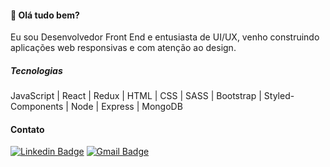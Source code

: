 #### 👋 Olá tudo bem? 

Eu sou Desenvolvedor Front End e entusiasta de UI/UX, venho construindo aplicações web responsivas e com atenção ao design. 

##### Tecnologias  

JavaScript | React | Redux | HTML | CSS | SASS | Bootstrap | Styled-Components | Node | Express | MongoDB

#### Contato

[![Linkedin Badge](https://img.shields.io/badge/-LinkedIn-blue?style=flat-square&logo=Linkedin&logoColor=white&link=https://www.linkedin.com/in/gabrielmelodev/)](https://www.linkedin.com/in/brunoumbelino/)
[![Gmail Badge](https://img.shields.io/badge/-Gmail-c14438?style=flat-square&logo=Gmail&logoColor=white&link)](mailto::bruno.umbelino0@gmail.com)

<!---
BrunoUmbelino/BrunoUmbelino is a ✨ special ✨ repository because its `README.md` (this file) appears on your GitHub profile.
You can click the Preview link to take a look at your changes.
--->
